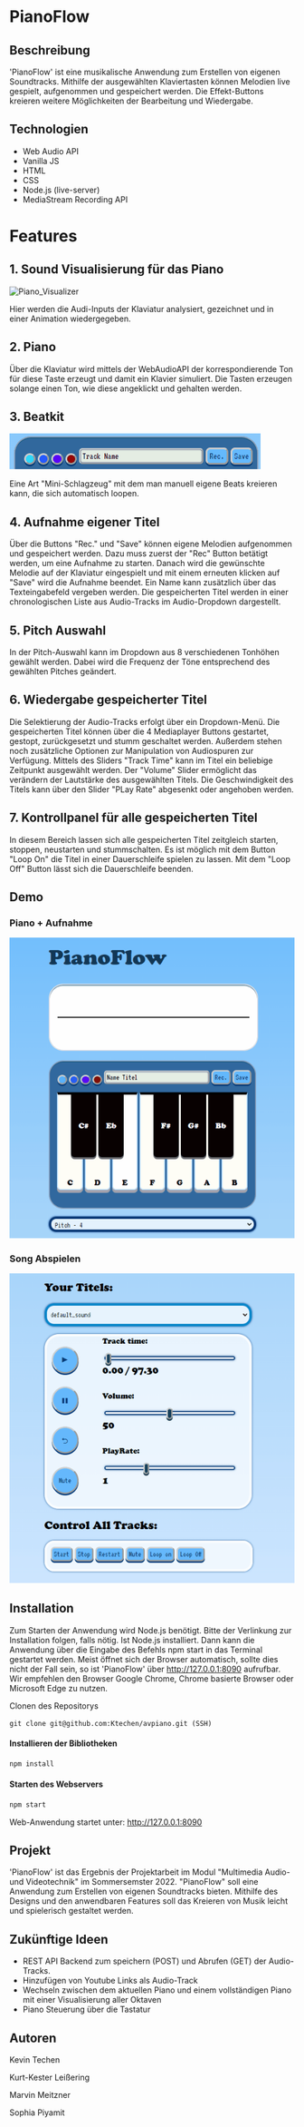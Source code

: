# **PianoFlow**

## Beschreibung

'PianoFlow' ist eine musikalische Anwendung zum Erstellen von eigenen Soundtracks. Mithilfe der ausgewählten Klaviertasten können Melodien live gespielt, aufgenommen und gespeichert werden. Die Effekt-Buttons kreieren weitere Möglichkeiten der Bearbeitung und Wiedergabe.

## Technologien

- Web Audio API
- Vanilla JS
- HTML
- CSS
- Node.js (live-server)
- MediaStream Recording API


# **Features**


## 1. Sound Visualisierung für das Piano

![Piano_Visualizer](https://user-images.githubusercontent.com/72447271/180659911-ab37350b-9f30-453c-ba68-e7d2435bc4c1.gif)

Hier werden die Audi-Inputs der Klaviatur analysiert, gezeichnet und in einer Animation wiedergegeben.

## 2. Piano

Über die Klaviatur wird mittels der WebAudioAPI der korrespondierende Ton für diese Taste erzeugt und damit ein Klavier simuliert.
Die Tasten erzeugen solange einen Ton, wie diese angeklickt und gehalten werden.


## 3. Beatkit

![Piano Abspiel Funktionen](/documentation/Drums.gif)

Eine Art "Mini-Schlagzeug" mit dem man manuell eigene Beats kreieren kann, die sich automatisch loopen.

## 4. Aufnahme eigener Titel

Über die Buttons "Rec." und "Save" können eigene Melodien aufgenommen und gespeichert werden.
Dazu muss zuerst der "Rec" Button betätigt werden, um eine Aufnahme zu starten.
Danach wird die gewünschte Melodie auf der Klaviatur eingespielt und mit einem erneuten klicken auf "Save" wird die Aufnahme beendet.
Ein Name kann zusätzlich über das Texteingabefeld vergeben werden.
Die gespeicherten Titel werden in einer chronologischen Liste aus Audio-Tracks im Audio-Dropdown dargestellt.

## 5. Pitch Auswahl
In der Pitch-Auswahl kann im Dropdown aus 8 verschiedenen Tonhöhen gewählt werden.
Dabei wird die Frequenz der Töne entsprechend des gewählten Pitches geändert.


## 6. Wiedergabe gespeicherter Titel

Die Selektierung der Audio-Tracks erfolgt über ein Dropdown-Menü. Die gespeicherten Titel können über die 4 Mediaplayer Buttons gestartet, gestopt, zurückgesetzt und stumm geschaltet werden.
Außerdem stehen noch zusätzliche Optionen zur Manipulation von Audiospuren zur Verfügung. Mittels des Sliders "Track Time" kann im Titel ein beliebige Zeitpunkt ausgewählt werden. Der "Volume" Slider ermöglicht das verändern der Lautstärke des ausgewählten Titels. Die Geschwindigkeit des Titels kann über den Slider "PLay Rate" abgesenkt oder angehoben werden.

## 7. Kontrollpanel für alle gespeicherten Titel

In diesem Bereich lassen sich alle gespeicherten Titel zeitgleich starten, stoppen, neustarten und stummschalten. Es ist möglich mit dem Button "Loop On" die Titel in einer Dauerschleife spielen zu lassen. Mit dem "Loop Off" Button lässt sich die Dauerschleife beenden. 

## Demo

### Piano + Aufnahme

![Piano Aufnahme Funktionen](/documentation/Piano_Record.gif)

### Song Abspielen

![Piano Abspiel Funktionen](/documentation/Piano_Play.gif)

## Installation

Zum Starten der Anwendung wird Node.js benötigt. Bitte der Verlinkung zur Installation folgen, falls nötig. Ist Node.js installiert. Dann kann die Anwendung über die Eingabe des Befehls npm start in das Terminal gestartet werden. Meist öffnet sich der Browser automatisch, sollte dies nicht der Fall sein, so ist 'PianoFlow' über http://127.0.0.1:8090 aufrufbar.
Wir empfehlen den Browser Google Chrome, Chrome basierte Browser oder Microsoft Edge zu nutzen.


Clonen des Repositorys
```links
git clone git@github.com:Ktechen/avpiano.git (SSH) 
```

#### Installieren der Bibliotheken

```bash
npm install
```

#### Starten des Webservers

```bash
npm start
```

Web-Anwendung startet unter: http://127.0.0.1:8090

## Projekt

'PianoFlow' ist das Ergebnis der Projektarbeit im Modul "Multimedia Audio- und Videotechnik" im Sommersemster 2022. "PianoFlow" soll eine Anwendung zum Erstellen von eigenen Soundtracks bieten. Mithilfe des Designs und den anwendbaren Features soll das Kreieren von Musik leicht und spielerisch gestaltet werden.

## Zukünftige Ideen
- REST API Backend zum speichern (POST) und Abrufen (GET) der Audio-Tracks.
- Hinzufügen von Youtube Links als Audio-Track
- Wechseln zwischen dem aktuellen Piano und einem vollständigen Piano mit einer Visualisierung aller Oktaven
- Piano Steuerung über die Tastatur

## Autoren

Kevin Techen

Kurt-Kester Leißering

Marvin Meitzner

Sophia Piyamit
